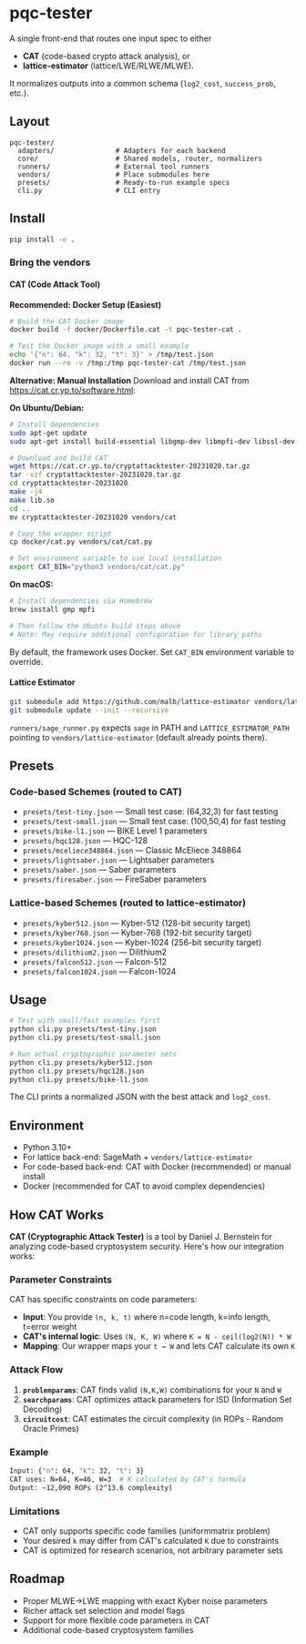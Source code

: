 # pqc-tester

A single front-end that routes one input spec to either
- **CAT** (code-based crypto attack analysis), or
- **lattice-estimator** (lattice/LWE/RLWE/MLWE).

It normalizes outputs into a common schema (`log2_cost`, `success_prob`, etc.).

## Layout

```
pqc-tester/
  adapters/               # Adapters for each backend
  core/                   # Shared models, router, normalizers
  runners/                # External tool runners
  vendors/                # Place submodules here
  presets/                # Ready-to-run example specs
  cli.py                  # CLI entry
```

## Install

```bash
pip install -e .
```

### Bring the vendors

#### CAT (Code Attack Tool)

**Recommended: Docker Setup (Easiest)**
```bash
# Build the CAT Docker image
docker build -f docker/Dockerfile.cat -t pqc-tester-cat .

# Test the Docker image with a small example
echo '{"n": 64, "k": 32, "t": 3}' > /tmp/test.json
docker run --rm -v /tmp:/tmp pqc-tester-cat /tmp/test.json
```

**Alternative: Manual Installation**
Download and install CAT from https://cat.cr.yp.to/software.html:

**On Ubuntu/Debian:**
```bash
# Install dependencies
sudo apt-get update
sudo apt-get install build-essential libgmp-dev libmpfi-dev libssl-dev python3-dev

# Download and build CAT
wget https://cat.cr.yp.to/cryptattacktester-20231020.tar.gz
tar -xzf cryptattacktester-20231020.tar.gz
cd cryptattacktester-20231020
make -j4
make lib.so
cd ..
mv cryptattacktester-20231020 vendors/cat

# Copy the wrapper script
cp docker/cat.py vendors/cat/cat.py

# Set environment variable to use local installation
export CAT_BIN="python3 vendors/cat/cat.py"
```

**On macOS:**
```bash
# Install dependencies via Homebrew
brew install gmp mpfi

# Then follow the Ubuntu build steps above
# Note: May require additional configuration for library paths
```

By default, the framework uses Docker. Set `CAT_BIN` environment variable to override.

#### Lattice Estimator
```bash
git submodule add https://github.com/malb/lattice-estimator vendors/lattice-estimator
git submodule update --init --recursive
```

`runners/sage_runner.py` expects `sage` in PATH and `LATTICE_ESTIMATOR_PATH` pointing to `vendors/lattice-estimator` (default already points there).

## Presets

### Code-based Schemes (routed to CAT)
- `presets/test-tiny.json` — Small test case: (64,32,3) for fast testing
- `presets/test-small.json` — Small test case: (100,50,4) for fast testing  
- `presets/bike-l1.json` — BIKE Level 1 parameters
- `presets/hqc128.json` — HQC-128
- `presets/mceliece348864.json` — Classic McEliece 348864
- `presets/lightsaber.json` — Lightsaber parameters
- `presets/saber.json` — Saber parameters
- `presets/firesaber.json` — FireSaber parameters

### Lattice-based Schemes (routed to lattice-estimator)  
- `presets/kyber512.json` — Kyber-512 (128-bit security target)
- `presets/kyber768.json` — Kyber-768 (192-bit security target)
- `presets/kyber1024.json` — Kyber-1024 (256-bit security target)
- `presets/dilithium2.json` — Dilithium2
- `presets/falcon512.json` — Falcon-512
- `presets/falcon1024.json` — Falcon-1024

## Usage

```bash
# Test with small/fast examples first
python cli.py presets/test-tiny.json
python cli.py presets/test-small.json

# Run actual cryptographic parameter sets
python cli.py presets/kyber512.json
python cli.py presets/hqc128.json
python cli.py presets/bike-l1.json
```

The CLI prints a normalized JSON with the best attack and `log2_cost`.

## Environment

- Python 3.10+
- For lattice back-end: SageMath + `vendors/lattice-estimator`
- For code-based back-end: CAT with Docker (recommended) or manual install
- Docker (recommended for CAT to avoid complex dependencies)

## How CAT Works

**CAT (Cryptographic Attack Tester)** is a tool by Daniel J. Bernstein for analyzing code-based cryptosystem security. Here's how our integration works:

### Parameter Constraints
CAT has specific constraints on code parameters:
- **Input**: You provide `(n, k, t)` where n=code length, k=info length, t=error weight  
- **CAT's internal logic**: Uses `(N, K, W)` where `K = N - ceil(log2(N)) * W`
- **Mapping**: Our wrapper maps your `t → W` and lets CAT calculate its own `K`

### Attack Flow
1. **`problemparams`**: CAT finds valid `(N,K,W)` combinations for your `N` and `W`
2. **`searchparams`**: CAT optimizes attack parameters for ISD (Information Set Decoding)  
3. **`circuitcost`**: CAT estimates the circuit complexity (in ROPs - Random Oracle Primes)

### Example
```bash
Input: {"n": 64, "k": 32, "t": 3}
CAT uses: N=64, K=46, W=3  # K calculated by CAT's formula
Output: ~12,090 ROPs (2^13.6 complexity)
```

### Limitations
- CAT only supports specific code families (uniformmatrix problem)
- Your desired `k` may differ from CAT's calculated `K` due to constraints
- CAT is optimized for research scenarios, not arbitrary parameter sets

## Roadmap

- Proper MLWE→LWE mapping with exact Kyber noise parameters
- Richer attack set selection and model flags  
- Support for more flexible code parameters in CAT
- Additional code-based cryptosystem families
